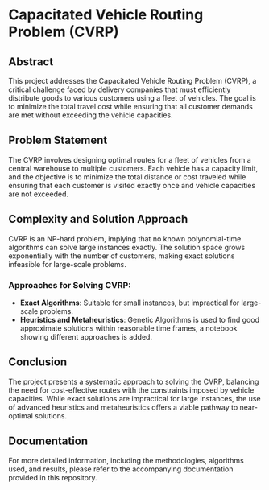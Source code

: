 # Capacitated Vehicle Routing Problem (CVRP)

## Abstract
This project addresses the Capacitated Vehicle Routing Problem (CVRP), a critical challenge faced by delivery companies that must efficiently distribute goods to various customers using a fleet of vehicles. The goal is to minimize the total travel cost while ensuring that all customer demands are met without exceeding the vehicle capacities.

## Problem Statement
The CVRP involves designing optimal routes for a fleet of vehicles from a central warehouse to multiple customers. Each vehicle has a capacity limit, and the objective is to minimize the total distance or cost traveled while ensuring that each customer is visited exactly once and vehicle capacities are not exceeded.

## Complexity and Solution Approach
CVRP is an NP-hard problem, implying that no known polynomial-time algorithms can solve large instances exactly. The solution space grows exponentially with the number of customers, making exact solutions infeasible for large-scale problems. 

### Approaches for Solving CVRP:
- **Exact Algorithms**: Suitable for small instances, but impractical for large-scale problems.
- **Heuristics and Metaheuristics**: Genetic Algorithms is used to find good approximate solutions within reasonable time frames, a notebook showing different approaches is added.



## Conclusion
The project presents a systematic approach to solving the CVRP, balancing the need for cost-effective routes with the constraints imposed by vehicle capacities. While exact solutions are impractical for large instances, the use of advanced heuristics and metaheuristics offers a viable pathway to near-optimal solutions.

## Documentation
For more detailed information, including the methodologies, algorithms used, and results, please refer to the accompanying documentation provided in this repository.
